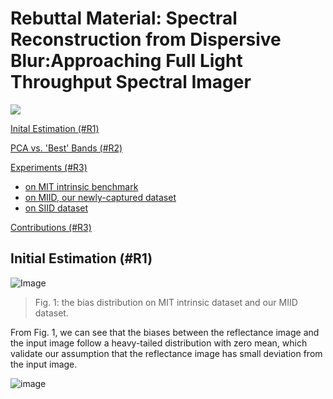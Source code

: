 # Rebuttal Material: Spectral Reconstruction from Dispersive Blur:Approaching Full Light Throughput Spectral Imager

<img src="http://chart.googleapis.com/chart?cht=tx&chl=\x=\frac{-b\pm\sqrt{b^2-4ac}}{2a}" style="border:none;">


[Inital Estimation (#R1)](#init)

[PCA vs. 'Best' Bands (#R2)](#lr)

[Experiments (#R3)](#mit)
* [on MIT intrinsic benchmark](#mit)
* [on MIID, our newly-captured dataset](#miid)
* [on SIID dataset](#siid)

[Contributions (#R3)](#contri)

## <span id="init">Initial Estimation (#R1)</span>
![Image](https://farm5.staticflickr.com/4721/26045732858_1133701b2c_b.jpg)
> Fig. 1: the bias distribution on MIT intrinsic dataset and our MIID dataset.

From Fig. 1, we can see that the biases between the reflectance image and the input image follow a heavy-tailed distribution with zero mean, which validate our assumption that the reflectance image has small deviation from the input image.




![image](https://github.com/fjdksfj/fjdksfj.github.io/blob/master/fig7_ver1.png)
